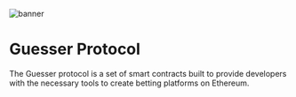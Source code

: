 ![banner](https://raw.githubusercontent.com/GuesserProtocol/GuesserProtocol/master/core_name.png)


# Guesser Protocol 

The Guesser protocol is a set of smart contracts built to provide developers with the necessary tools to create betting platforms on Ethereum. 

